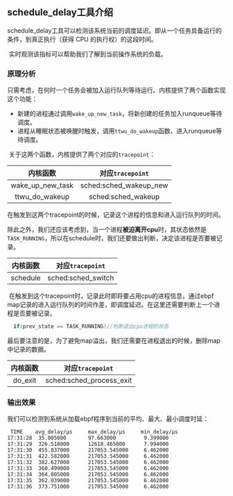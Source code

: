 ## schedule_delay工具介绍

​	schedule_delay工具可以检测该系统当前的调度延迟。即从一个任务具备运行的条件，到真正执行（获得 CPU 的执行权）的这段时间。

​	实时观测该指标可以帮助我们了解到当前操作系统的负载。

### 原理分析

​	只需考虑，在何时一个任务会被加入运行队列等待运行。内核提供了两个函数实现这个功能：

- 新建的进程通过调用`wake_up_new_task`，将新创建的任务加入runqueue等待调度。
- 进程从睡眠状态被唤醒时触发，调用`ttwu_do_wakeup`函数，进入runqueue等待调度。

​	关于这两个函数，内核提供了两个对应的`tracepoint`：

|     内核函数     |    对应`tracepoint`    |
| :--------------: | :--------------------: |
| wake_up_new_task | sched:sched_wakeup_new |
|  ttwu_do_wakeup  |   sched:sched_wakeup   |

​	在触发到这两个tracepoint的时候，记录这个进程的信息和进入运行队列的时间。

​	除此之外，我们还应该考虑到，当一个进程**被迫离开cpu**时，其状态依然是`TASK_RUNNING`，所以在schedule时，我们还要做出判断，决定该进程是否要被记录。

| 内核函数 |  对应`tracepoint`  |
| :------: | :----------------: |
| schedule | sched:sched_switch |

​	在触发到这个tracepoint时，记录此时即将要占用cpu的进程信息，通过ebpf map记录的进入运行队列的时间作差，即调度延迟。在这里还需要判断上一个进程是否要被记录。

```c
  if(prev_state == TASK_RUNNING)//判断退出cpu进程的状态
```

​	最后要注意的是，为了避免map溢出，我们还需要在进程退出的时候，删除map中记录的数据。

| 内核函数 |     对应`tracepoint`     |
| :------: | :----------------------: |
| do_exit  | sched:sched_process_exit |

### 输出效果

​	我们可以检测到系统从加载ebpf程序到当前的平均、最大、最小调度时延：

```
 TIME    avg_delay/μs     max_delay/μs     min_delay/μs
17:31:28  35.005000       97.663000         9.399000        
17:31:29  326.518000      12618.465000      7.994000        
17:31:30  455.837000      217053.545000     6.462000        
17:31:31  422.582000      217053.545000     6.462000        
17:31:32  382.627000      217053.545000     6.462000        
17:31:33  360.499000      217053.545000     6.462000        
17:31:34  364.805000      217053.545000     6.462000        
17:31:35  362.039000      217053.545000     6.462000        
17:31:36  373.751000      217053.545000     6.462000
```

